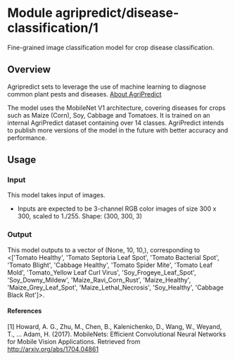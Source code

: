 # Module agripredict/disease-classification/1
Fine-grained image classification model for crop disease classification.

<!-- asset-path: https://agripredict-tfub.s3.amazonaws.com/model.tar.gz -->
<!-- module-type: image-classification -->
<!-- network-architecture: mobilenet -->
<!-- dataset: Internal AgriPredict Dataset -->
<!-- language: en -->
<!-- fine-tunable: true -->
<!-- format: saved_model_2 -->
<!-- license: BSD-3-Clause -->

## Overview
Agripredict sets to leverage the use of machine learning to diagnose common plant pests and diseases. [About AgriPredict](https://agripredict.com)

The model uses the MobileNet V1 architecture, covering diseases for crops such as Maize (Corn), Soy, Cabbage and Tomatoes. It is trained on an internal AgriPredict dataset containing over 14 classes. AgriPredict intends to publish more versions of the model in the future with better accuracy and performance.

## Usage
### Input

This model takes input of images.

* Inputs are expected to be 3-channel RGB color images of size 300 x 300, scaled to 1./255.
Shape: (300, 300, 3)

### Output

This model outputs to a vector of (None, 10, 10,), corresponding to
        <['Tomato Healthy', 'Tomato Septoria Leaf Spot',
       'Tomato Bacterial Spot', 'Tomato Blight', 'Cabbage Healthy',
       'Tomato Spider Mite', 'Tomato Leaf Mold',
       'Tomato_Yellow Leaf Curl Virus', 'Soy_Frogeye_Leaf_Spot',
       'Soy_Downy_Mildew', 'Maize_Ravi_Corn_Rust', 'Maize_Healthy',
       'Maize_Grey_Leaf_Spot', 'Maize_Lethal_Necrosis', 'Soy_Healthy',
       'Cabbage Black Rot']>.

#### References
[1] Howard, A. G., Zhu, M., Chen, B., Kalenichenko, D., Wang, W., Weyand, T., … Adam, H. (2017). MobileNets: Efficient Convolutional Neural Networks for Mobile Vision Applications. Retrieved from http://arxiv.org/abs/1704.04861
